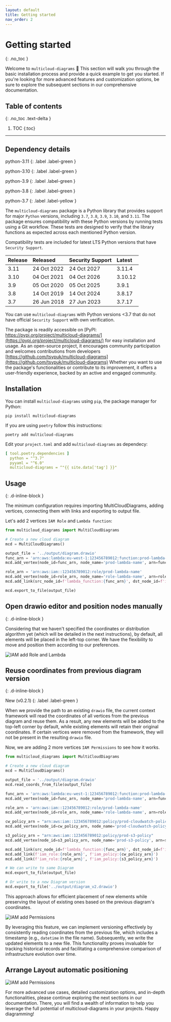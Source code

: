 ```yaml
---
layout: default
title: Getting started
nav_order: 2
---
```


# Getting started
{: .no_toc }

Welcome to ``multicloud-diagrams`` 👋 This section will walk you through the basic installation process and provide a quick example to get you started.
If you're looking for more advanced features and customization options, be sure to explore the subsequent sections in our comprehensive documentation.

## Table of contents
{: .no_toc .text-delta }

1. TOC
{:toc}
---

## Dependency details

python-3.11
{: .label .label-green }

python-3.10
{: .label .label-green }

python-3.9
{: .label .label-green }

python-3.8
{: .label .label-green }

python-3.7
{: .label .label-yellow }

The ``multicloud-diagrams`` package is a Python library that provides support for major ``Python`` versions, including ``3.7``, ``3.8``, ``3.9``, ``3.10``, and ``3.11``.
The package ensures compatibility with these Python versions by running tests using a Git workflow.
These tests are designed to verify that the library functions as expected across each mentioned Python version.

Compatibility tests are included for latest LTS Python versions that have ``Security Support``.

| Release | Released    | Security Support | Latest  |  
|:--------|:------------|:-----------------|:--------|
| 3.11    | 24 Oct 2022 | 24 Oct 2027      | 3.11.4  |
| 3.10    | 04 Oct 2021 | 04 Oct 2026      | 3.10.12 |
| 3.9     | 05 Oct 2020 | 05 Oct 2025      | 3.9.1   |
| 3.8     | 14 Oct 2019 | 14 Oct 2024      | 3.8.17  |
| 3.7     | 26 Jun 2018 | 27 Jun 2023      | 3.7.17  |

You can use ``multicloud-diagrams`` with Python versions <3.7 that do not have official ``Security Support`` with own verification.

The package is readily accessible on [PyPI: https://pypi.org/project/multicloud-diagrams/](https://pypi.org/project/multicloud-diagrams/)
for easy installation and usage. As an open-source project, it encourages community participation and welcomes contributions from developers
[https://github.com/tsypuk/multicloud-diagrams](https://github.com/tsypuk/multicloud-diagrams)
Whether you want to use the package's functionalities or contribute to its improvement, it offers a user-friendly experience, backed by an active and engaged community.

## Installation

You can install ``multicloud-diagrams`` using ``pip``, the package manager for Python:

```shell
pip install multicloud-diagrams
```

If you are using ``poetry`` follow this instructions:

```shell
poetry add multicloud-diagrams
```

Edit your ``project.toml`` and add ``multicloud-diagrams`` as dependecy:

```yaml
[ tool.poetry.dependencies ]
  python = "^3.7"
  pyyaml = "^6.0"
  multicloud-diagrams = ^"{{ site.data['tag'] }}"
```

## Usage

{: .d-inline-block }

The minimum configuration requires importing MultiCloudDiagrams, adding vertices, connecting them with links and exporting to output file.

Let's add 2 vertices ``IAM Role`` and ``Lambda function``:

```python
from multicloud_diagrams import MultiCloudDiagrams

# Create a new cloud diagram
mcd = MultiCloudDiagrams()

output_file = '../output/diagram.drawio'
func_arn = 'arn:aws:lambda:eu-west-1:123456789012:function:prod-lambda-name'
mcd.add_vertex(node_id=func_arn, node_name='prod-lambda-name', arn=func_arn, node_type='lambda_function')

role_arn = 'arn:aws:iam::123456789012:role/prod-lambda-name'
mcd.add_vertex(node_id=role_arn, node_name='role-lambda-name', arn=role_arn, node_type='iam_role')
mcd.add_link(src_node_id=f'lambda_function:{func_arn}', dst_node_id=f'iam_role:{role_arn}')

mcd.export_to_file(output_file)
```

## Open drawio editor and position nodes manually

{: .d-inline-block }

Considering that we haven't specified the coordinates or distribution algorithm yet (which will be detailed in the next instructions), by default, all elements will be placed in the left-top corner. 
We have the flexibility to move and position them according to our preferences.

![IAM add Role and Lambda](images/open-iam.gif)

## Reuse coordinates from previous diagram version

{: .d-inline-block }

New (v0.2.1)
{: .label .label-green }

When we provide the path to an existing ``drawio`` file, the current context framework will read the coordinates of all vertices from the previous diagram and reuse them. 
As a result, any new elements will be added to the top-left corner by default, while existing elements will retain their original coordinates. 
If certain vertices were removed from the framework, they will not be present in the resulting ``drawio`` file. 

Now, we are adding 2 more vertices ``IAM Permissions`` to see how it works.

```python
from multicloud_diagrams import MultiCloudDiagrams

# Create a new cloud diagram
mcd = MultiCloudDiagrams()

output_file = '../output/diagram.drawio'
mcd.read_coords_from_file(output_file)

func_arn = 'arn:aws:lambda:eu-west-1:123456789012:function:prod-lambda-name'
mcd.add_vertex(node_id=func_arn, node_name='prod-lambda-name', arn=func_arn, node_type='lambda_function')

role_arn = 'arn:aws:iam::123456789012:role/prod-lambda-name'
mcd.add_vertex(node_id=role_arn, node_name='role-lambda-name', arn=role_arn, node_type='iam_role')

cw_policy_arn = "arn:aws:iam::123456789012:policy/prod-cloudwatch-policy"
mcd.add_vertex(node_id=cw_policy_arn, node_name='prod-cloudwatch-policy', arn=cw_policy_arn, node_type='iam_policy')

s3_policy_arn = "arn:aws:iam::123456789012:policy/prod-s3-policy"
mcd.add_vertex(node_id=s3_policy_arn, node_name='prod-s3-policy', arn=s3_policy_arn, node_type='iam_policy')

mcd.add_link(src_node_id=f'lambda_function:{func_arn}', dst_node_id=f'iam_role:{role_arn}')
mcd.add_link(f'iam_role:{role_arn}', f'iam_policy:{cw_policy_arn}')
mcd.add_link(f'iam_role:{role_arn}', f'iam_policy:{s3_policy_arn}')

# We can write to same Diagram
mcd.export_to_file(output_file)

# Or write to a new Diagram version
mcd.export_to_file('../output/diagram_v2.drawio')
```

This approach allows for efficient placement of new elements while preserving the layout of existing ones based on the previous diagram's coordinates.

![IAM add Permissions](images/iam-add-permissions.gif)

By leveraging this feature, we can implement versioning effectively by consistently reading coordinates from the previous file, 
which includes a timestamp (e.g., ``datetime`` in the file name). Subsequently, we write the updated elements to a new file. 
This functionality proves invaluable for tracking historical records and facilitating a comprehensive comparison of infrastructure evolution over time.

## Arrange Layout automatic positioning

![IAM add Permissions](images/arrange-layout.gif)

For more advanced use cases, detailed customization options, and in-depth functionalities, please continue exploring the next sections in our documentation. There, you will find a wealth of
information to help you leverage the full potential of multicloud-diagrams in your projects. Happy diagramming!